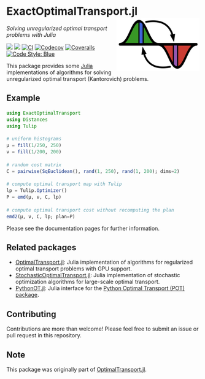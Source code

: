 # ExactOptimalTransport.jl <a href='https://juliaoptimaltransport.github.io/ExactOptimalTransport.jl/dev'><img src="docs/src/assets/logo.svg" align="right" height="138.5" /></a>

*Solving unregularized optimal transport problems with Julia*

[![](https://img.shields.io/badge/docs-stable-blue.svg)](https://JuliaOptimalTransport.github.io/ExactOptimalTransport.jl/stable)
[![](https://img.shields.io/badge/docs-dev-blue.svg)](https://JuliaOptimalTransport.github.io/ExactOptimalTransport.jl/dev)
[![CI](https://github.com/JuliaOptimalTransport/ExactOptimalTransport.jl/workflows/CI/badge.svg?branch=main)](https://github.com/JuliaOptimalTransport/ExactOptimalTransport.jl/actions?query=workflow%3ACI+branch%3Amain)
[![Codecov](https://codecov.io/gh/JuliaOptimalTransport/ExactOptimalTransport.jl/branch/main/graph/badge.svg)](https://codecov.io/gh/JuliaOptimalTransport/ExactOptimalTransport.jl)
[![Coveralls](https://coveralls.io/repos/github/JuliaOptimalTransport/ExactOptimalTransport.jl/badge.svg?branch=master)](https://coveralls.io/github/JuliaOptimalTransport/OptimalTransport.jl?branch=main)
[![Code Style: Blue](https://img.shields.io/badge/code%20style-blue-4495d1.svg)](https://github.com/invenia/BlueStyle)

This package provides some [Julia](https://julialang.org/) implementations of algorithms for solving
unregularized optimal transport (Kantorovich) problems.

## Example

```julia
using ExactOptimalTransport
using Distances
using Tulip

# uniform histograms
μ = fill(1/250, 250)
ν = fill(1/200, 200)

# random cost matrix
C = pairwise(SqEuclidean(), rand(1, 250), rand(1, 200); dims=2)

# compute optimal transport map with Tulip
lp = Tulip.Optimizer()
P = emd(μ, ν, C, lp)

# compute optimal transport cost without recomputing the plan
emd2(μ, ν, C, lp; plan=P)
```

Please see the documentation pages for further information.

## Related packages

- [OptimalTransport.jl](https://github.com/JuliaOptimalTransport/OptimalTransport.jl): Julia implementation of
algorithms for regularized optimal transport problems with GPU support.
- [StochasticOptimalTransport.jl](https://github.com/JuliaOptimalTransport/StochasticOptimalTransport.jl): Julia implementation of stochastic optimization algorithms for large-scale optimal transport.
- [PythonOT.jl](https://github.com/JuliaOptimalTransport/PythonOT.jl): Julia interface for the [Python Optimal Transport (POT) package](https://pythonot.github.io/).

## Contributing

Contributions are more than welcome! Please feel free to submit an issue or pull request in this repository.

## Note

This package was originally part of [OptimalTransport.jl](https://github.com/JuliaOptimalTransport/OptimalTransport.jl).


